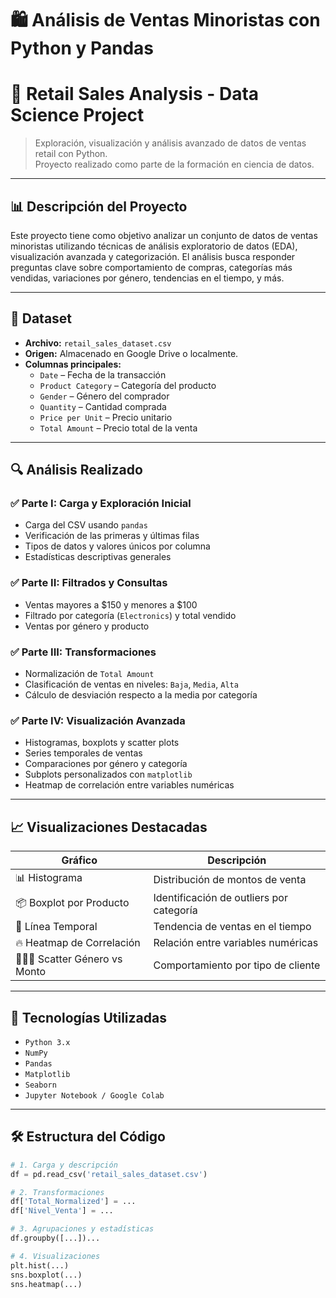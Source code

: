 # 🛍️ Análisis de Ventas Minoristas con Python y Pandas


# 🛒 Retail Sales Analysis - Data Science Project

> Exploración, visualización y análisis avanzado de datos de ventas retail con Python.  
> Proyecto realizado como parte de la formación en ciencia de datos.

---

## 📊 Descripción del Proyecto

Este proyecto tiene como objetivo analizar un conjunto de datos de ventas minoristas utilizando técnicas de análisis exploratorio de datos (EDA), visualización avanzada y categorización. El análisis busca responder preguntas clave sobre comportamiento de compras, categorías más vendidas, variaciones por género, tendencias en el tiempo, y más.

---

## 📁 Dataset

- **Archivo:** `retail_sales_dataset.csv`  
- **Origen:** Almacenado en Google Drive o localmente.  
- **Columnas principales:**
  - `Date` – Fecha de la transacción
  - `Product Category` – Categoría del producto
  - `Gender` – Género del comprador
  - `Quantity` – Cantidad comprada
  - `Price per Unit` – Precio unitario
  - `Total Amount` – Precio total de la venta

---

## 🔍 Análisis Realizado

### ✅ Parte I: Carga y Exploración Inicial
- Carga del CSV usando `pandas`
- Verificación de las primeras y últimas filas
- Tipos de datos y valores únicos por columna
- Estadísticas descriptivas generales

### ✅ Parte II: Filtrados y Consultas
- Ventas mayores a $150 y menores a $100
- Filtrado por categoría (`Electronics`) y total vendido
- Ventas por género y producto

### ✅ Parte III: Transformaciones
- Normalización de `Total Amount`
- Clasificación de ventas en niveles: `Baja`, `Media`, `Alta`
- Cálculo de desviación respecto a la media por categoría

### ✅ Parte IV: Visualización Avanzada
- Histogramas, boxplots y scatter plots
- Series temporales de ventas
- Comparaciones por género y categoría
- Subplots personalizados con `matplotlib`
- Heatmap de correlación entre variables numéricas

---

## 📈 Visualizaciones Destacadas

| Gráfico                          | Descripción                              |
|----------------------------------|------------------------------------------|
| 📊 Histograma                    | Distribución de montos de venta          |
| 📦 Boxplot por Producto          | Identificación de outliers por categoría |
| 📆 Línea Temporal                | Tendencia de ventas en el tiempo         |
| 🔥 Heatmap de Correlación        | Relación entre variables numéricas       |
| 🧑‍🤝‍🧑 Scatter Género vs Monto      | Comportamiento por tipo de cliente       |

---

## 🧮 Tecnologías Utilizadas

- `Python 3.x`
- `NumPy`
- `Pandas`
- `Matplotlib`
- `Seaborn`
- `Jupyter Notebook / Google Colab`

---

## 🛠 Estructura del Código

```python
# 1. Carga y descripción
df = pd.read_csv('retail_sales_dataset.csv')

# 2. Transformaciones
df['Total_Normalized'] = ...
df['Nivel_Venta'] = ...

# 3. Agrupaciones y estadísticas
df.groupby([...])...

# 4. Visualizaciones
plt.hist(...)
sns.boxplot(...)
sns.heatmap(...)
